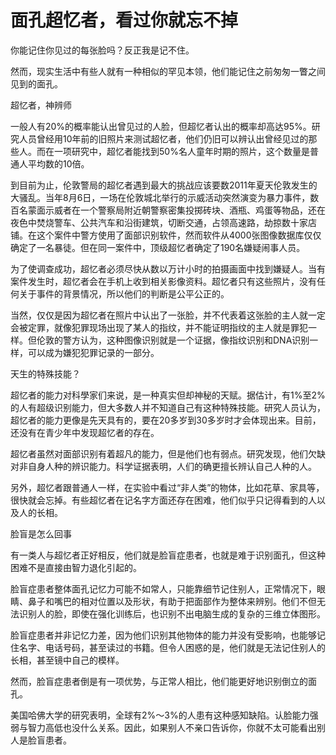 # 面孔超忆者，看过你就忘不掉

你能记住你见过的每张脸吗？反正我是记不住。 

然而，现实生活中有些人就有一种相似的罕见本领，他们能记住之前匆匆一瞥之间见到的面孔。 

超忆者，神辨师 

一般人有20%的概率能认出曾见过的人脸，但超忆者认出的概率却高达95%。研究人员曾经用10年前的旧照片来测试超忆者，他们仍旧可以辨认出曾经见过的那些人。而在一项研究中，超忆者能找到50%名人童年时期的照片，这个数量是普通人平均数的10倍。 

到目前为止，伦敦警局的超忆者遇到最大的挑战应该要数2011年夏天伦敦发生的大骚乱。当年8月6日，一场在伦敦城北举行的示威活动突然演变为暴力事件，数百名蒙面示威者在一个警察局附近朝警察密集投掷砖块、酒瓶、鸡蛋等物品，还在夜色中焚烧警车、公共汽车和沿街建筑，切断交通，占领高速路，劫掠数十家店铺。在这个案件中警方使用了面部识别软件，然而软件从4000张图像数据库仅仅确定了一名暴徒。但在同一案件中，顶级超忆者确定了190名嫌疑闹事人员。 

为了使调查成功，超忆者必须尽快从数以万计小时的拍摄画面中找到嫌疑人。当有案件发生时，超忆者会在手机上收到相关影像资料。超忆者只有这些照片，没有任何关于事件的背景情况，所以他们的判断是公平公正的。 

当然，仅仅是因为超忆者在照片中认出了一张脸，并不代表着这张脸的主人就一定会被定罪，就像犯罪现场出现了某人的指纹，并不能证明指纹的主人就是罪犯一样。但伦敦的警方认为，这种图像识别就是一个证据，像指纹识别和DNA识别一样，可以成为嫌犯犯罪记录的一部分。 

天生的特殊技能？ 

超忆者的能力对科學家们来说，是一种真实但却神秘的天赋。据估计，有1%至2%的人有超级识别能力，但大多数人并不知道自己有这种特殊技能。研究人员认为，超忆者的能力更像是先天具有的，要在20多岁到30多岁时才会体现出来。目前，还没有在青少年中发现超忆者的存在。 

超忆者虽然对面部识别有着超凡的能力，但是他们也有弱点。研究发现，他们欠缺对非自身人种的辨识能力。科学证据表明，人们的确更擅长辨认自己人种的人。 

另外，超忆者跟普通人一样，在实验中看过“非人类”的物体，比如花草、家具等，很快就会忘掉。有些超忆者在记名字方面还存在困难，他们似乎只记得看到的人以及人的长相。 

脸盲是怎么回事 

有一类人与超忆者正好相反，他们就是脸盲症患者，也就是难于识别面孔，但这种困难不是直接由智力退化引起的。 

脸盲症患者整体面孔记忆力可能不如常人，只能靠细节记住别人，正常情况下，眼睛、鼻子和嘴巴的相对位置以及形状，有助于把面部作为整体来辨别。他们不但无法识别人的脸，即使在强化训练后，也识别不出电脑生成的复杂的三维立体图形。 

脸盲症患者并非记忆力差，因为他们识别其他物体的能力并没有受影响，也能够记住名字、电话号码，甚至读过的书籍。但令人困惑的是，他们就是无法记住别人的长相，甚至镜中自己的模样。 

然而，脸盲症患者倒是有一项优势，与正常人相比，他们能更好地识别倒立的面孔。 

美国哈佛大学的研究表明，全球有2%～3%的人患有这种感知缺陷。认脸能力强弱与智力高低也没什么关系。因此，如果别人不亲口告诉你，你就不太可能看出别人是脸盲患者。